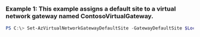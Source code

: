 ### Example 1: This example assigns a default site to a virtual network gateway named ContosoVirtualGateway.
```powershell
PS C:\> Set-AzVirtualNetworkGatewayDefaultSite -GatewayDefaultSite $LocalGateway -VirtualNetworkGateway $VirtualGateway
```

